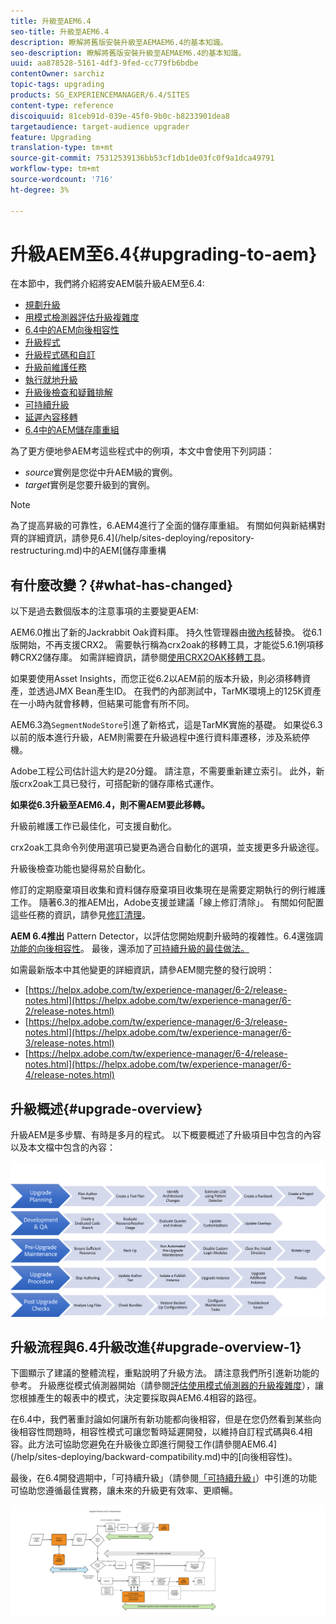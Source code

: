 ```yaml
---
title: 升級至AEM6.4
seo-title: 升級至AEM6.4
description: 瞭解將舊版安裝升級至AEMAEM6.4的基本知識。
seo-description: 瞭解將舊版安裝升級至AEMAEM6.4的基本知識。
uuid: aa878528-5161-4df3-9fed-cc779fb6bdbe
contentOwner: sarchiz
topic-tags: upgrading
products: SG_EXPERIENCEMANAGER/6.4/SITES
content-type: reference
discoiquuid: 81ceb91d-039e-45f0-9b0c-b8233901dea8
targetaudience: target-audience upgrader
feature: Upgrading
translation-type: tm+mt
source-git-commit: 75312539136bb53cf1db1de03fc0f9a1dca49791
workflow-type: tm+mt
source-wordcount: '716'
ht-degree: 3%

---
```



# 升級AEM至6.4{#upgrading-to-aem}

在本節中，我們將介紹將安AEM裝升級AEM至6.4:

* [規劃升級](/help/sites-deploying/upgrade-planning.md)
* [用模式檢測器評估升級複雜度](/help/sites-deploying/pattern-detector.md)
* [6.4中的AEM向後相容性](/help/sites-deploying/backward-compatibility.md)
* [升級程式](/help/sites-deploying/upgrade-procedure.md)
* [升級程式碼和自訂](/help/sites-deploying/upgrading-code-and-customizations.md)
* [升級前維護任務](/help/sites-deploying/pre-upgrade-maintenance-tasks.md)
* [執行就地升級](/help/sites-deploying/in-place-upgrade.md)
* [升級後檢查和疑難排解](/help/sites-deploying/post-upgrade-checks-and-troubleshooting.md)
* [可持續升級](/help/sites-deploying/sustainable-upgrades.md)
* [延遲內容移轉](/help/sites-deploying/lazy-content-migration.md)
* [6.4中的AEM儲存庫重組](/help/sites-deploying/repository-restructuring.md)

為了更方便地參AEM考這些程式中的例項，本文中會使用下列詞語：

* *source*&#x200B;實例是您從中升AEM級的實例。
* *target*&#x200B;實例是您要升級到的實例。

>[!NOTE]
>
>為了提高昇級的可靠性，6.AEM4進行了全面的儲存庫重組。 有關如何與新結構對齊的詳細資訊，請參見6.4](/help/sites-deploying/repository-restructuring.md)中的AEM[儲存庫重構

## 有什麼改變？{#what-has-changed}

以下是過去數個版本的注意事項的主要變更AEM:

AEM6.0推出了新的Jackrabbit Oak資料庫。 持久性管理器由[微內核](/help/sites-deploying/recommended-deploys.md)替換。 從6.1版開始，不再支援CRX2。 需要執行稱為crx2oak的移轉工具，才能從5.6.1例項移轉CRX2儲存庫。 如需詳細資訊，請參閱[使用CRX2OAK移轉工具](/help/sites-deploying/using-crx2oak.md)。

如果要使用Asset Insights，而您正從6.2以AEM前的版本升級，則必須移轉資產，並透過JMX Bean產生ID。 在我們的內部測試中，TarMK環境上的125K資產在一小時內就會移轉，但結果可能會有所不同。

AEM6.3為`SegmentNodeStore`引進了新格式，這是TarMK實施的基礎。 如果從6.3以前的版本進行升級，AEM則需要在升級過程中進行資料庫遷移，涉及系統停機。

Adobe工程公司估計這大約是20分鐘。 請注意，不需要重新建立索引。 此外，新版crx2oak工具已發行，可搭配新的儲存庫格式運作。

**如果從6.3升級至AEM6.4，則不需AEM要此移轉。**

升級前維護工作已最佳化，可支援自動化。

crx2oak工具命令列使用選項已變更為適合自動化的選項，並支援更多升級途徑。

升級後檢查功能也變得易於自動化。

修訂的定期廢棄項目收集和資料儲存廢棄項目收集現在是需要定期執行的例行維護工作。 隨著6.3的推AEM出，Adobe支援並建議「線上修訂清除」。 有關如何配置這些任務的資訊，請參見[修訂清理](/help/sites-deploying/revision-cleanup.md)。

**AEM 6.4推出** Pattern  [](/help/sites-deploying/pattern-detector.md) Detector，以評估您開始規劃升級時的複雜性。6.4還強調[功能的向後相容性](/help/sites-deploying/backward-compatibility.md)。 最後，還添加了[可持續升級的最佳做法。](/help/sites-deploying/sustainable-upgrades.md)

如需最新版本中其他變更的詳細資訊，請參AEM閱完整的發行說明：

* [https://helpx.adobe.com/tw/experience-manager/6-2/release-notes.html](https://helpx.adobe.com/tw/experience-manager/6-2/release-notes.html)
* [https://helpx.adobe.com/tw/experience-manager/6-3/release-notes.html](https://helpx.adobe.com/tw/experience-manager/6-3/release-notes.html)
* [https://helpx.adobe.com/tw/experience-manager/6-4/release-notes.html](https://helpx.adobe.com/tw/experience-manager/6-4/release-notes.html)

## 升級概述{#upgrade-overview}

升級AEM是多步驟、有時是多月的程式。 以下概要概述了升級項目中包含的內容以及本文檔中包含的內容：

![screen_shot_2018-03-30at80708am](assets/screen_shot_2018-03-30at80708am.png)

## 升級流程與6.4升級改進{#upgrade-overview-1}

下圖顯示了建議的整體流程，重點說明了升級方法。 請注意我們所引進新功能的參考。 升級應從模式偵測器開始（請參閱[評估使用模式偵測器的升級複雜度](/help/sites-deploying/pattern-detector.md)），讓您根據產生的報表中的模式，決定要採取與AEM6.4相容的路徑。

在6.4中，我們著重討論如何讓所有新功能都向後相容，但是在您仍然看到某些向後相容性問題時，相容性模式可讓您暫時延遲開發，以維持自訂程式碼與6.4相容。此方法可協助您避免在升級後立即進行開發工作(請參閱AEM6.4](/help/sites-deploying/backward-compatibility.md)中的[向後相容性)。

最後，在6.4開發週期中，「可持續升級」（請參閱[「可持續升級」](/help/sites-deploying/sustainable-upgrades.md)）中引進的功能可協助您遵循最佳實務，讓未來的升級更有效率、更順暢。

![6_4_upgrade_overviewforthbat-newpage3](assets/6_4_upgrade_overviewflowchart-newpage3.png)

